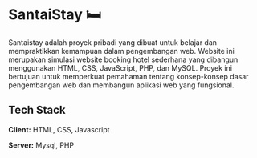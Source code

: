
# SantaiStay 🛏️

Santaistay adalah proyek pribadi yang dibuat untuk belajar dan mempraktikkan kemampuan dalam pengembangan web. Website ini merupakan simulasi website booking hotel sederhana yang dibangun menggunakan HTML, CSS, JavaScript, PHP, dan MySQL. Proyek ini bertujuan untuk memperkuat pemahaman tentang konsep-konsep dasar pengembangan web dan membangun aplikasi web yang fungsional.




## Tech Stack

**Client:** HTML, CSS, Javascript

**Server:** Mysql, PHP

